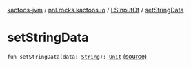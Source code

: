 [kactoos-jvm](../../index.md) / [nnl.rocks.kactoos.io](../index.md) / [LSInputOf](index.md) / [setStringData](.)

# setStringData

`fun setStringData(data: `[`String`](https://kotlinlang.org/api/latest/jvm/stdlib/kotlin/-string/index.html)`): `[`Unit`](https://kotlinlang.org/api/latest/jvm/stdlib/kotlin/-unit/index.html) [(source)](https://github.com/neonailol/kactoos/blob/master/kactoos-jvm/src/main/kotlin/nnl/rocks/kactoos/io/LSInputOf.kt#L64)
